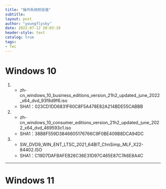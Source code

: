 ```yaml
---
title: "操作系统校验值"
subtitle:
layout: post
author: "youngflysky"
date: 2022-07-12 20:03:19
header-style: text
catalog: true
tags:
- Tec
---
```


# Windows 10

1. - zh-cn_windows_10_business_editions_version_21h2_updated_june_2022_x64_dvd_93f8d9f6.iso
   - SHA1：023CD1DD6831F60C8F5A478E82A214BDE55CABBB
2. - zh-cn_windows_10_consumer_editions_version_21h2_updated_june_2022_x64_dvd_469593c1.iso
   - SHA1：38B8F559D3846605176766C9F0BE409B8DCA94DC
3. - SW_DVD9_WIN_ENT_LTSC_2021_64BIT_ChnSimp_MLF_X22-84402.ISO
   - SHA1：C19D7DAFBAFEB26C36E31D97C465E87C7A6E8A4C



---

# Windows 11

